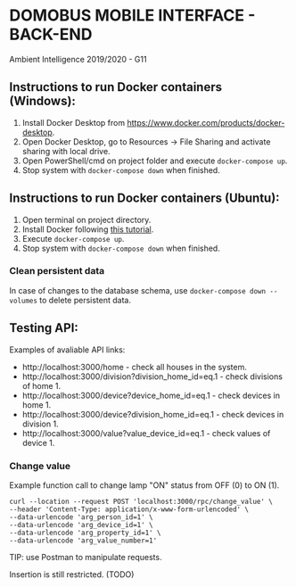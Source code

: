 # DOMOBUS MOBILE INTERFACE - BACK-END
Ambient Intelligence 2019/2020 - G11

## Instructions to run Docker containers (Windows):

1. Install Docker Desktop from https://www.docker.com/products/docker-desktop.
2. Open Docker Desktop, go to Resources -> File Sharing and activate sharing with local drive.
3. Open PowerShell/cmd on project folder and execute `docker-compose up`.
4. Stop system with `docker-compose down` when finished.

## Instructions to run Docker containers (Ubuntu):

1. Open terminal on project directory.
2. Install Docker following [this tutorial](https://docs.docker.com/engine/install/ubuntu/).
3. Execute `docker-compose up`.
4. Stop system with `docker-compose down` when finished.

### Clean persistent data

In case of changes to the database schema, use `docker-compose down --volumes` to delete persistent data.

## Testing API:

Examples of avaliable API links:
* http://localhost:3000/home - check all houses in the system.
* http://localhost:3000/division?division_home_id=eq.1 - check divisions of home 1.
* http://localhost:3000/device?device_home_id=eq.1 - check devices in home 1.
* http://localhost:3000/device?division_home_id=eq.1 - check devices in division 1.
* http://localhost:3000/value?value_device_id=eq.1 - check values of device 1.

### Change value

Example function call to change lamp "ON" status from OFF (0) to ON (1).
```
curl --location --request POST 'localhost:3000/rpc/change_value' \
--header 'Content-Type: application/x-www-form-urlencoded' \
--data-urlencode 'arg_person_id=1' \
--data-urlencode 'arg_device_id=1' \
--data-urlencode 'arg_property_id=1' \
--data-urlencode 'arg_value_number=1'
```
TIP: use Postman to manipulate requests.

Insertion is still restricted. (TODO)
